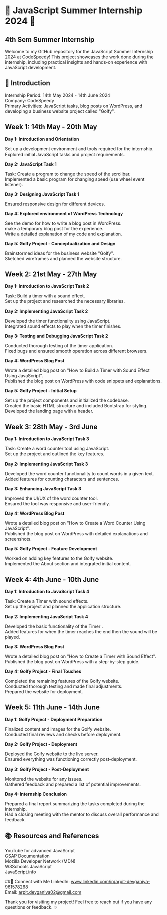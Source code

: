 # 🌟 JavaScript Summer Internship 2024 🌟
## 4th Sem Summer Internship
Welcome to my GitHub repository for the JavaScript Summer Internship 2024 at CodeSpeedy! This project showcases the work done during the internship, including practical insights and hands-on experience with JavaScript development.

## 🚀 Introduction
Internship Period: 14th May 2024 - 14th June 2024<br>
Company: CodeSpeedy<br>
Primary Activities: JavaScript tasks, blog posts on WordPress, and developing a business website project called "Golfy".

## Week 1: 14th May - 20th May
**Day 1: Introduction and Orientation**

Set up a development environment and tools required for the internship.<br>
Explored initial JavaScript tasks and project requirements.

**Day 2: JavaScript Task 1**

Task: Create a program to change the speed of the scrollbar.<br>
Implemented a basic program for changing speed (use wheel event listener).

**Day 3: Designing JavaScript Task 1**

Ensured responsive design for different devices.<br>

**Day 4: Explored environment of WordPress Technology**

See the demo for how to write a blog post in WordPress.<br>
make a temporary blog post for the experience.<br>
Write a detailed explanation of my code and explanation.

**Day 5: Golfy Project - Conceptualization and Design**

Brainstormed ideas for the business website "Golfy".<br>
Sketched wireframes and planned the website structure.

## Week 2: 21st May - 27th May
**Day 1: Introduction to JavaScript Task 2**

Task: Build a timer with a sound effect.<br>
Set up the project and researched the necessary libraries.

**Day 2: Implementing JavaScript Task 2**

Developed the timer functionality using JavaScript.<br>
Integrated sound effects to play when the timer finishes.

**Day 3: Testing and Debugging JavaScript Task 2**

Conducted thorough testing of the timer application.<br>
Fixed bugs and ensured smooth operation across different browsers.

**Day 4: WordPress Blog Post**

Wrote a detailed blog post on "How to Build a Timer with Sound Effect Using JavaScript".<br>
Published the blog post on WordPress with code snippets and explanations.

**Day 5: Golfy Project - Initial Setup**

Set up the project components and initialized the codebase.<br>
Created the basic HTML structure and included Bootstrap for styling.<br>
Developed the landing page with a header.

## Week 3: 28th May - 3rd June
**Day 1: Introduction to JavaScript Task 3**

Task: Create a word counter tool using JavaScript.<br>
Set up the project and outlined the key features.

**Day 2: Implementing JavaScript Task 3**

Developed the word counter functionality to count words in a given text.<br>
Added features for counting characters and sentences.

**Day 3: Enhancing JavaScript Task 3**

Improved the UI/UX of the word counter tool.<br>
Ensured the tool was responsive and user-friendly.

**Day 4: WordPress Blog Post**

Wrote a detailed blog post on "How to Create a Word Counter Using JavaScript".<br>
Published the blog post on WordPress with detailed explanations and screenshots.

**Day 5: Golfy Project - Feature Development**

Worked on adding key features to the Golfy website.<br>
Implemented the About section and integrated initial content.

## Week 4: 4th June - 10th June
**Day 1: Introduction to JavaScript Task 4**

Task: Create a Timer with sound effects.<br>
Set up the project and planned the application structure.

**Day 2: Implementing JavaScript Task 4**

Developed the basic functionality of the Timer .<br>
Added features for when the timer reaches the end then the sound will be played.

**Day 3: WordPress Blog Post**

Wrote a detailed blog post on "How to Create a Timer with Sound Effect".<br>
Published the blog post on WordPress with a step-by-step guide.

**Day 4: Golfy Project - Final Touches**

Completed the remaining features of the Golfy website.<br>
Conducted thorough testing and made final adjustments.<br>
Prepared the website for deployment.

## Week 5: 11th June - 14th June
**Day 1: Golfy Project - Deployment Preparation**

Finalized content and images for the Golfy website.<br>
Conducted final reviews and checks before deployment.

**Day 2: Golfy Project - Deployment**

Deployed the Golfy website to the live server.<br>
Ensured everything was functioning correctly post-deployment.

**Day 3: Golfy Project - Post-Deployment**

Monitored the website for any issues.<br>
Gathered feedback and prepared a list of potential improvements.

**Day 4: Internship Conclusion**

Prepared a final report summarizing the tasks completed during the internship.<br>
Had a closing meeting with the mentor to discuss overall performance and feedback.

## 📚 Resources and References

YouTube for advanced JavaScript<br>
GSAP Documentation<br>
Mozilla Developer Network (MDN)<br>
W3Schools JavaScript<br>
JavaScript.info<br>

##🤝 Connect with Me
LinkedIn: www.linkedin.com/in/arpit-devganiya-961578268<br>
Email: arpit.devganiya02@gmail.com<br>

Thank you for visiting my project! Feel free to reach out if you have any questions or feedback. ✨


